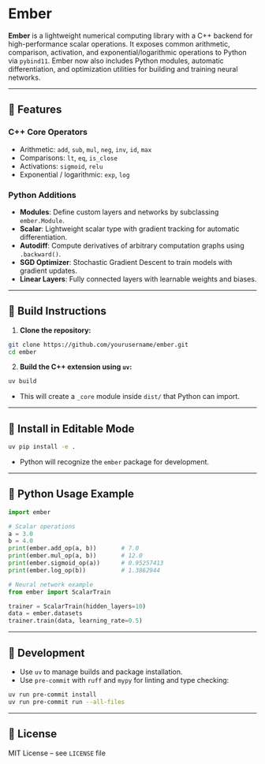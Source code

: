 # Ember

**Ember** is a lightweight numerical computing library with a C++ backend for high-performance scalar operations. It exposes common arithmetic, comparison, activation, and exponential/logarithmic operations to Python via `pybind11`. Ember now also includes Python modules, automatic differentiation, and optimization utilities for building and training neural networks.

---

## 🔹 Features

### **C++ Core Operators**

- Arithmetic: `add`, `sub`, `mul`, `neg`, `inv`, `id`, `max`
- Comparisons: `lt`, `eq`, `is_close`
- Activations: `sigmoid`, `relu`
- Exponential / logarithmic: `exp`, `log`

### **Python Additions**

- **Modules**: Define custom layers and networks by subclassing `ember.Module`.
- **Scalar**: Lightweight scalar type with gradient tracking for automatic differentiation.
- **Autodiff**: Compute derivatives of arbitrary computation graphs using `.backward()`.
- **SGD Optimizer**: Stochastic Gradient Descent to train models with gradient updates.
- **Linear Layers**: Fully connected layers with learnable weights and biases.

---

## 🔹 Build Instructions

1. **Clone the repository:**

```bash
git clone https://github.com/yourusername/ember.git
cd ember
```

2. **Build the C++ extension using `uv`:**

```bash
uv build
```

- This will create a `_core` module inside `dist/` that Python can import.

---

## 🔹 Install in Editable Mode

```bash
uv pip install -e .
```

- Python will recognize the `ember` package for development.

---

## 🔹 Python Usage Example

```python
import ember

# Scalar operations
a = 3.0
b = 4.0
print(ember.add_op(a, b))       # 7.0
print(ember.mul_op(a, b))       # 12.0
print(ember.sigmoid_op(a))      # 0.95257413
print(ember.log_op(b))          # 1.3862944

# Neural network example
from ember import ScalarTrain

trainer = ScalarTrain(hidden_layers=10)
data = ember.datasets
trainer.train(data, learning_rate=0.5)
```

---

## 🔹 Development

- Use `uv` to manage builds and package installation.
- Use `pre-commit` with `ruff` and `mypy` for linting and type checking:

```bash
uv run pre-commit install
uv run pre-commit run --all-files
```

---

## 🔹 License

MIT License – see `LICENSE` file
